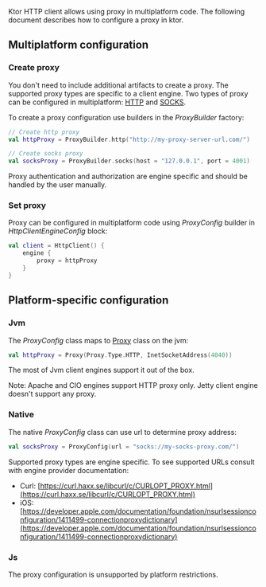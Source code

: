 [//]: # (title: Proxy)

<include src="lib.md" include-id="outdated_warning"/>

Ktor HTTP client allows using proxy in multiplatform code. The following document describes how to configure a proxy in ktor.

## Multiplatform configuration

### Create proxy

You don't need to include additional artifacts to create a proxy. The supported proxy types are specific to a client engine. Two types of proxy can be configured in multiplatform: [HTTP](https://en.wikipedia.org/wiki/Proxy_server#Web_proxy_servers) and [SOCKS](https://en.wikipedia.org/wiki/SOCKS).

To create a proxy configuration use builders in the _ProxyBuilder_ factory:
```kotlin
// Create http proxy
val httpProxy = ProxyBuilder.http("http://my-proxy-server-url.com/")

// Create socks proxy
val socksProxy = ProxyBuilder.socks(host = "127.0.0.1", port = 4001)
```

Proxy authentication and authorization are engine specific and should be handled by the user manually.

### Set proxy

Proxy can be configured in multiplatform code using _ProxyConfig_ builder in _HttpClientEngineConfig_ block:
```kotlin
val client = HttpClient() {
    engine {
        proxy = httpProxy
    }
}
```

## Platform-specific configuration

### Jvm

The _ProxyConfig_ class maps to [Proxy](https://docs.oracle.com/javase/7/docs/api/java/net/Proxy.html) class on the jvm:
```kotlin
val httpProxy = Proxy(Proxy.Type.HTTP, InetSocketAddress(4040))
```

The most of Jvm client engines support it out of the box.

Note: Apache and CIO engines support HTTP proxy only. Jetty client engine doesn't support any proxy.

### Native

The native _ProxyConfig_ class can use url to determine proxy address:
```kotlin
val socksProxy = ProxyConfig(url = "socks://my-socks-proxy.com/")
```

Supported proxy types are engine specific. To see supported URLs consult with engine provider documentation:

- Curl: [https://curl.haxx.se/libcurl/c/CURLOPT_PROXY.html](https://curl.haxx.se/libcurl/c/CURLOPT_PROXY.html)
- iOS: [https://developer.apple.com/documentation/foundation/nsurlsessionconfiguration/1411499-connectionproxydictionary](https://developer.apple.com/documentation/foundation/nsurlsessionconfiguration/1411499-connectionproxydictionary)

### Js

The proxy configuration is unsupported by platform restrictions.
